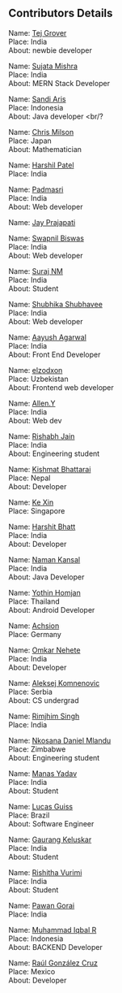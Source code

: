 ## Contributors Details

Name: [Tej Grover](https://github.com/tejgrover) <br/>
Place: India <br/>
About: newbie developer <br/>

Name: [Sujata Mishra](https://github.com/sujata13) <br/>
Place: India <br/>
About: MERN Stack Developer <br/>


Name: [Sandi Aris](https://github.com/sandi-aris) <br/>
Place: Indonesia <br/>
About: Java developer <br/?

Name: [Chris Milson](https://gitub.com/chrismilson) <br/>
Place: Japan <br/>
About: Mathematician <br/>

Name: [Harshil Patel](https://github.com/its-harshil) <br/>
Place: India <br/>

Name: [Padmasri](https://github.com/sujata13) <br/>
Place: India <br/>
About: Web developer <br/>


Name: [Jay Prajapati](https://github.com/jay078) <br/>

Name: [Swapnil Biswas](https://github.com/pilgrim-1610) <br/>
Place: India <br/>
About: Web developer <br/>

Name: [Suraj NM](https://github.com/srjnm) <br/>
Place: India <br/>
About: Student <br/>

Name: [Shubhika Shubhavee](https://github.com/shubhavee) <br/>
Place: India <br/>
About: Web developer <br/>

Name: [Aayush Agarwal](https://github.com/KylixMedusa) <br/>
Place: India <br/>
About: Front End Developer <br/>

Name: [elzodxon](https://github.com/elzodxon) <br/>
Place: Uzbekistan <br/>
About: Frontend web developer <br/>

Name: [Allen.Y](https://github.com/Alleny244)<br/>
Place: India<br/>
About: Web dev <br/>


Name: [Rishabh Jain](https://github.com/Rj-coder-iitian) <br/>
Place: India <br/>
About: Engineering student <br/>


Name: [Kishmat Bhattarai](https://github.com/kishmat) <br/>
Place: Nepal <br/>
About: Developer <br/>

Name: [Ke Xin](https://github.com/pockii) <br />
Place: Singapore <br /> 

Name: [Harshit Bhatt](https://github.com/harshitbhatt69) <br/>
Place: India <br/>
About: Developer <br/>

Name: [Naman Kansal](https://github.com/NamanKansal230505) <br/>
Place: India <br/>
About: Java Developer <br/>

Name: [Yothin Homjan](https://github.com/yotheone0909) <br/>
Place: Thailand <br/>
About: Android Developer <br/>

Name: [Achsion](https://github.com/Achsion) <br/>
Place: Germany <br/>

Name: [Omkar Nehete](https://github.com/OmkarNehete) <br/>
Place: India <br/>
About: Developer <br/>

Name: [Aleksej Komnenovic](https://github.com/komnen0v1c) <br/>
Place: Serbia <br/>
About: CS undergrad <br/>

Name: [Rimjhim Singh](https://github.com/Rimjhim27)<br/>
Place: India <br/>

Name: [Nkosana Daniel Mlandu](https://github.com/Nkosana-263) <br/>
Place: Zimbabwe <br/>
About: Engineering student <br/>

Name: [Manas Yadav](https://github.com/xMaNaSx) <br/>
Place: India <br/>
About: Student <br/>

Name: [Lucas Guiss](https://github.com/lucasguiss) <br/>
Place: Brazil <br/>
About: Software Engineer <br/>

Name: [Gaurang Keluskar](https://github.com/gaurangkeluskar22) <br/>
Place: India <br/>
About: Student <br/>

Name: [Rishitha Vurimi](https://github.com/rishitha24) <br/>
Place: India <br/>
About: Student <br/>

Name: [Pawan Gorai](https://github.com/pawank0411) <br/>
Place: India <br/>

Name: [Muhammad Iqbal R](https://github.com/miqbalrr) <br/>
Place: Indonesia <br/>
About: BACKEND Developer <br/>

Name: [Raúl González Cruz](https://github.com/raulgonzalezcz) <br/>
Place: Mexico <br/>
About: Developer <br/>

